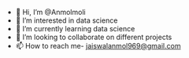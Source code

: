- 👋 Hi, I’m @Anmolmoli
- 👀 I’m interested in data science
- 🌱 I’m currently learning data science
- 💞️ I’m looking to collaborate on different projects
- 📫 How to reach me- jaiswalanmol969@gmail.com

<!---
Anmolmoli/Anmolmoli is a ✨ special ✨ repository because its `README.md` (this file) appears on your GitHub profile.
You can click the Preview link to take a look at your changes.
--->
